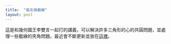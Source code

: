 ```yaml
---
title:  "張志煥截線"
layout: post
---
```


這是和幾何國王李雙言一起打的講義，可以解決許多三角形的心的共圓問題，並處理一些截線的夾角問題。最近會不斷更新並放在[這裡][Wiki]。

[Wiki]:/Permutationline.pdf



